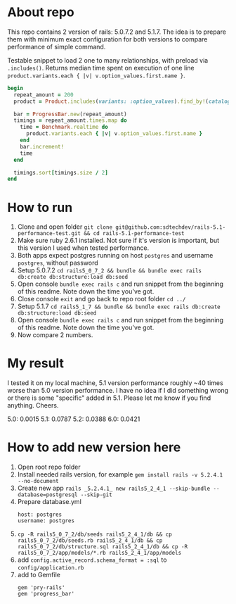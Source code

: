 # About repo
This repo contains 2 version of rails: 5.0.7.2 and 5.1.7.
The idea is to prepare them with minimum exact configuration for both versions to compare performance of simple command.

Testable snippet to load 2 one to many relationships, with preload via `.includes()`. Returns median time spent on execution of one line `product.variants.each { |v| v.option_values.first.name }`.  
```ruby
begin
  repeat_amount = 200
  product = Product.includes(variants: :option_values).find_by!(catalog_number: 'G640')

  bar = ProgressBar.new(repeat_amount)
  timings = repeat_amount.times.map do
    time = Benchmark.realtime do
      product.variants.each { |v| v.option_values.first.name }
    end
    bar.increment!
    time
  end

  timings.sort[timings.size / 2]
end
```

# How to run

1. Clone and open folder `git clone git@github.com:sdtechdev/rails-5.1-performance-test.git && cd rails-5.1-performance-test`
1. Make sure ruby 2.6.1 installed. Not sure if it's version is important, but this version I used when tested performance.
1. Both apps expect postgres running on host `postgres` and username `postgres`, without password
1. Setup 5.0.7.2 `cd rails5_0_7_2 && bundle && bundle exec rails db:create db:structure:load db:seed`
1. Open console `bundle exec rails c` and run snippet from the beginning of this readme. Note down the time you've got.
1. Close console `exit` and go back to repo root folder `cd ../`
1. Setup 5.1.7 `cd rails5_1_7 && bundle && bundle exec rails db:create db:structure:load db:seed`
1. Open console `bundle exec rails c` and run snippet from the beginning of this readme. Note down the time you've got.
1. Now compare 2 numbers.

# My result

I tested it on my local machine, 5.1 version performance roughly ~40 times worse than 5.0 version performance. I have no idea if I did something wrong or there is some "specific" added in 5.1. Please let me know if you find anything. Cheers.

5.0: 0.0015
5.1: 0.0787
5.2: 0.0388
6.0: 0.0421

# How to add new version here

1. Open root repo folder
1. Install needed rails version, for example `gem install rails -v 5.2.4.1 --no-document`
1. Create new app `rails _5.2.4.1_ new rails5_2_4_1 --skip-bundle --database=postgresql --skip-git`
1. Prepare database.yml
    ```
    host: postgres
    username: postgres
    ```
1. `cp -R rails5_0_7_2/db/seeds rails5_2_4_1/db && cp rails5_0_7_2/db/seeds.rb rails5_2_4_1/db && cp rails5_0_7_2/db/structure.sql rails5_2_4_1/db && cp -R rails5_0_7_2/app/models/*.rb rails5_2_4_1/app/models`
1. add `config.active_record.schema_format = :sql` to `config/application.rb`
1. add to Gemfile
    ```
    gem 'pry-rails'
    gem 'progress_bar'
    ```
